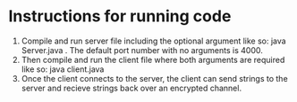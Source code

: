 # Instructions for running code 
1. Compile and run server file including the optional argument like so: java Server.java <portNumber>. The default port number with no arguments is 4000.
2. Then compile and run the client file where both arguments are required like so: java client.java <hostName> <portNumber>
3. Once the client connects to the server, the client can send strings to the server and recieve strings back over an encrypted channel.

